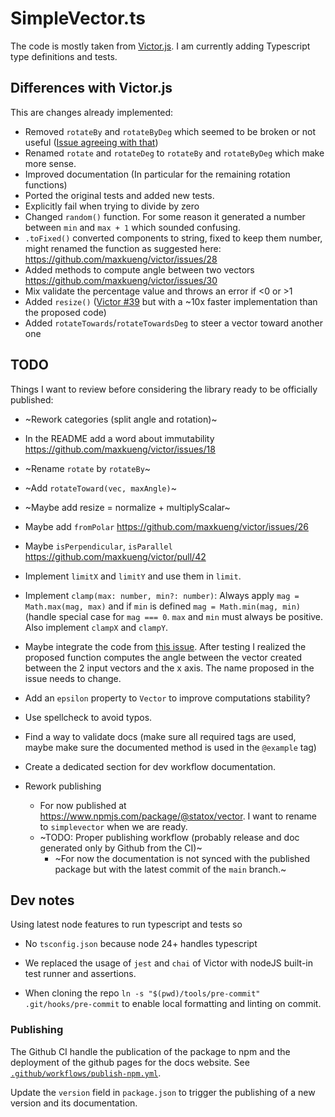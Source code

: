 # SimpleVector.ts

The code is mostly taken from [Victor.js](https://www.npmjs.com/package/victor). I am currently adding Typescript type definitions and tests.

## Differences with Victor.js

This are changes already implemented:

- Removed `rotateBy` and `rotateByDeg` which seemed to be broken or not useful ([Issue agreeing with that](https://github.com/maxkueng/victor/issues/37))
- Renamed `rotate` and `rotateDeg` to `rotateBy` and `rotateByDeg` which make more sense.
- Improved documentation (In particular for the remaining rotation functions)
- Ported the original tests and added new tests.
- Explicitly fail when trying to divide by zero
- Changed `random()` function. For some reason it generated a number between `min` and `max + 1` which sounded confusing.
- `.toFixed()` converted components to string, fixed to keep them number, might renamed the function as suggested here: https://github.com/maxkueng/victor/issues/28
- Added methods to compute angle between two vectors https://github.com/maxkueng/victor/issues/30
- Mix validate the percentage value and throws an error if <0 or >1
- Added `resize()` ([Victor #39](https://github.com/maxkueng/victor/pull/39) but with a ~10x faster implementation than the proposed code)
- Added `rotateTowards`/`rotateTowardsDeg` to steer a vector toward another one

## TODO

Things I want to review before considering the library ready to be officially published:

- ~Rework categories (split angle and rotation)~
- In the README add a word about immutability https://github.com/maxkueng/victor/issues/18

- ~Rename `rotate` by `rotateBy`~
- ~Add `rotateToward(vec, maxAngle)`~
- ~Maybe add resize = normalize + multiplyScalar~
- Maybe add `fromPolar` https://github.com/maxkueng/victor/issues/26
- Maybe `isPerpendicular`, `isParallel` https://github.com/maxkueng/victor/pull/42
- Implement `limitX` and `limitY` and use them in `limit`.
- Implement `clamp(max: number, min?: number)`: Always apply `mag = Math.max(mag, max)` and if `min` is defined `mag = Math.min(mag, min)` (handle special case for `mag === 0`. `max` and `min` must always be positive. Also implement `clampX` and `clampY`.
- Maybe integrate the code from [this issue](https://github.com/maxkueng/victor/issues/30). After testing I realized the proposed function computes the angle between the vector created between the 2 input vectors and the x axis. The name proposed in the issue needs to change.
- Add an `epsilon` property to `Vector` to improve computations stability?
- Use spellcheck to avoid typos.
- Find a way to validate docs (make sure all required tags are used, maybe make sure the documented method is used in the `@example` tag)
- Create a dedicated section for dev workflow documentation.

- Rework publishing
    - For now published at https://www.npmjs.com/package/@statox/vector. I want to rename to `simplevector` when we are ready.
    - ~TODO: Proper publishing workflow (probably release and doc generated only by Github from the CI)~
        - ~For now the documentation is not synced with the published package but with the latest commit of the `main` branch.~

## Dev notes

Using latest node features to run typescript and tests so

- No `tsconfig.json` because node 24+ handles typescript
- We replaced the usage of `jest` and `chai` of Victor with nodeJS built-in test runner and assertions.

- When cloning the repo `ln -s "$(pwd)/tools/pre-commit" .git/hooks/pre-commit` to enable local formatting and linting on commit.

### Publishing

The Github CI handle the publication of the package to npm and the deployment of the github pages for the docs website. See [`.github/workflows/publish-npm.yml`](.github/workflows/publish-npm.yml).

Update the `version` field in `package.json` to trigger the publishing of a new version and its documentation.
